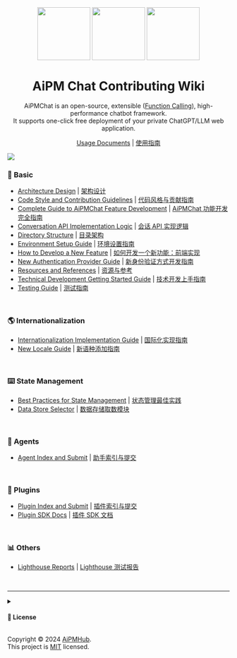 <div align="center">

<img height="120" src="https://registry.npmmirror.com/@lobehub/assets-logo/1.0.0/files/assets/logo-3d.webp">
<img height="120" src="https://gw.alipayobjects.com/zos/kitchen/qJ3l3EPsdW/split.svg">
<img height="120" src="https://registry.npmmirror.com/@lobehub/assets-emoji/1.3.0/files/assets/robot.webp">

<h1>AiPM Chat Contributing Wiki</h1>

AiPMChat is an open-source, extensible ([Function Calling][fc-url]), high-performance chatbot framework. <br/> It supports one-click free deployment of your private ChatGPT/LLM web application.

[Usage Documents](https://lobehub.com/docs) | [使用指南](https://lobehub.com/docs)

</div>

![](https://raw.githubusercontent.com/andreasbm/readme/master/assets/lines/rainbow.png)

<!-- DOCS LIST -->

### 🌿 Basic

- [Architecture Design](https://github.com/aipmhub/aipm-chat/wiki/Architecture) | [架构设计](https://github.com/aipmhub/aipm-chat/wiki/Architecture.zh-CN)
- [Code Style and Contribution Guidelines](https://github.com/aipmhub/aipm-chat/wiki/Contributing-Guidelines) | [代码风格与贡献指南](https://github.com/aipmhub/aipm-chat/wiki/Contributing-Guidelines.zh-CN)
- [Complete Guide to AiPMChat Feature Development](https://github.com/aipmhub/aipm-chat/wiki/Feature-Development) | [AiPMChat 功能开发完全指南](https://github.com/aipmhub/aipm-chat/wiki/Feature-Development.zh-CN)
- [Conversation API Implementation Logic](https://github.com/aipmhub/aipm-chat/wiki/Chat-API) | [会话 API 实现逻辑](https://github.com/aipmhub/aipm-chat/wiki/Chat-API.zh-CN)
- [Directory Structure](https://github.com/aipmhub/aipm-chat/wiki/Folder-Structure) | [目录架构](https://github.com/aipmhub/aipm-chat/wiki/Folder-Structure.zh-CN)
- [Environment Setup Guide](https://github.com/aipmhub/aipm-chat/wiki/Setup-Development) | [环境设置指南](https://github.com/aipmhub/aipm-chat/wiki/Setup-Development.zh-CN)
- [How to Develop a New Feature](https://github.com/aipmhub/aipm-chat/wiki/Feature-Development-Frontend) | [如何开发一个新功能：前端实现](https://github.com/aipmhub/aipm-chat/wiki/Feature-Development-Frontend.zh-CN)
- [New Authentication Provider Guide](https://github.com/aipmhub/aipm-chat/wiki/Add-New-Authentication-Providers) | [新身份验证方式开发指南](https://github.com/aipmhub/aipm-chat/wiki/Add-New-Authentication-Providers.zh-CN)
- [Resources and References](https://github.com/aipmhub/aipm-chat/wiki/Resources) | [资源与参考](https://github.com/aipmhub/aipm-chat/wiki/Resources.zh-CN)
- [Technical Development Getting Started Guide](https://github.com/aipmhub/aipm-chat/wiki/Intro) | [技术开发上手指南](https://github.com/aipmhub/aipm-chat/wiki/Intro.zh-CN)
- [Testing Guide](https://github.com/aipmhub/aipm-chat/wiki/Test) | [测试指南](https://github.com/aipmhub/aipm-chat/wiki/Test.zh-CN)

<br/>

### 🌎 Internationalization

- [Internationalization Implementation Guide](https://github.com/aipmhub/aipm-chat/wiki/Internationalization-Implementation) | [国际化实现指南](https://github.com/aipmhub/aipm-chat/wiki/Internationalization-Implementation.zh-CN)
- [New Locale Guide](https://github.com/aipmhub/aipm-chat/wiki/Add-New-Locale) | [新语种添加指南](https://github.com/aipmhub/aipm-chat/wiki/Add-New-Locale.zh-CN)

<br/>

### ⌨️ State Management

- [Best Practices for State Management](https://github.com/aipmhub/aipm-chat/wiki/State-Management-Intro) | [状态管理最佳实践](https://github.com/aipmhub/aipm-chat/wiki/State-Management-Intro.zh-CN)
- [Data Store Selector](https://github.com/aipmhub/aipm-chat/wiki/State-Management-Selectors) | [数据存储取数模块](https://github.com/aipmhub/aipm-chat/wiki/State-Management-Selectors.zh-CN)

<br/>

### 🤖 Agents

- [Agent Index and Submit](https://github.com/aipmhub/aipm-chat-agents) | [助手索引与提交](https://github.com/aipmhub/aipm-chat-agents/blob/main/README.zh-CN.md)

<br/>

### 🧩 Plugins

- [Plugin Index and Submit](https://github.com/aipmhub/aipm-chat-plugins) | [插件索引与提交](https://github.com/aipmhub/aipm-chat-plugins/blob/main/README.zh-CN.md)
- [Plugin SDK Docs](https://chat-plugin-sdk.lobehub.com) | [插件 SDK 文档](https://chat-plugin-sdk.lobehub.com)

<br/>

### 📊 Others

- [Lighthouse Reports](https://github.com/aipmhub/aipm-chat/wiki/Lighthouse) | [Lighthouse 测试报告](https://github.com/aipmhub/aipm-chat/wiki/Lighthouse.zh-CN)

<br/>

 <!-- DOCS LIST -->

---

<details><summary><h4>📝 License</h4></summary>

[![][fossa-license-shield]][fossa-license-url]

</details>

Copyright © 2024 [AiPMHub][profile-url]. <br />
This project is [MIT][license-url] licensed.

<!-- LINK GROUP -->

[fc-url]: https://sspai.com/post/81986
[fossa-license-shield]: https://app.fossa.com/api/projects/git%2Bgithub.com%2Flobehub%2Flobe-chat.svg?type=large
[fossa-license-url]: https://app.fossa.com/projects/git%2Bgithub.com%2Flobehub%2Flobe-chat
[license-url]: https://github.com/aipmhub/aipm-chat/blob/main/LICENSE
[profile-url]: https://github.com/lobehub
